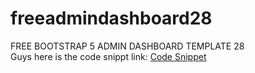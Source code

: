 # freeadmindashboard28
FREE BOOTSTRAP 5 ADMIN DASHBOARD TEMPLATE 28 <br>
Guys here is the code snippt link: [Code Snippet](https://therichpost.com/free-bootstrap-5-admin-dashboard-template-28/)
